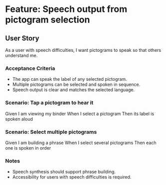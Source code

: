 # Feature: Speech output from pictogram selection

## User Story

As a user with speech difficulties, I want pictograms to speak so that others understand me.

### Acceptance Criteria

- The app can speak the label of any selected pictogram.
- Multiple pictograms can be selected and spoken in sequence.
- Speech output is clear and matches the selected language.

### Scenario: Tap a pictogram to hear it

Given I am viewing my binder
When I select a pictogram
Then its label is spoken aloud

### Scenario: Select multiple pictograms

Given I am building a phrase
When I select several pictograms
Then each one is spoken in order

### Notes

- Speech synthesis should support phrase building.
- Accessibility for users with speech difficulties is required.
